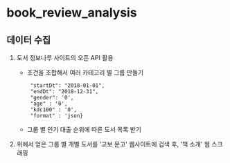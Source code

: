 # book_review_analysis
## 데이터 수집
1. 도서 정보나루 사이트의 오픈 API 활용
   * 조건을 조합해서 여러 카테고리 별 그룹 만들기
     ```params = {
      "startDt": "2018-01-01",
      "endDt": "2018-12-31",
      "gender": '0',
      "age" : '0',
      "kdc100" : '0',
      "format" : 'json}
     ```
   * 그룹 별 인기 대출 순위에 따른 도서 목록 받기
    
2. 위에서 얻은 그룹 별 개별 도서를 '교보 문고' 웹사이트에 겁색 후, '책 소개' 웹 스크래핑
